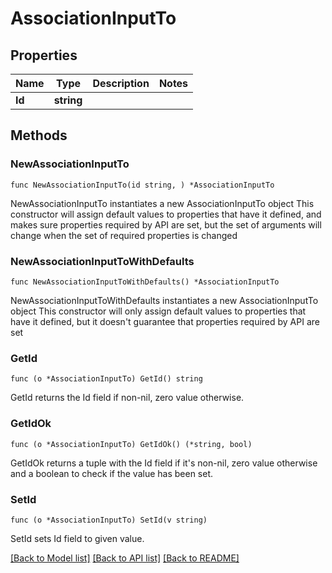 # AssociationInputTo

## Properties

Name | Type | Description | Notes
------------ | ------------- | ------------- | -------------
**Id** | **string** |  | 

## Methods

### NewAssociationInputTo

`func NewAssociationInputTo(id string, ) *AssociationInputTo`

NewAssociationInputTo instantiates a new AssociationInputTo object
This constructor will assign default values to properties that have it defined,
and makes sure properties required by API are set, but the set of arguments
will change when the set of required properties is changed

### NewAssociationInputToWithDefaults

`func NewAssociationInputToWithDefaults() *AssociationInputTo`

NewAssociationInputToWithDefaults instantiates a new AssociationInputTo object
This constructor will only assign default values to properties that have it defined,
but it doesn't guarantee that properties required by API are set

### GetId

`func (o *AssociationInputTo) GetId() string`

GetId returns the Id field if non-nil, zero value otherwise.

### GetIdOk

`func (o *AssociationInputTo) GetIdOk() (*string, bool)`

GetIdOk returns a tuple with the Id field if it's non-nil, zero value otherwise
and a boolean to check if the value has been set.

### SetId

`func (o *AssociationInputTo) SetId(v string)`

SetId sets Id field to given value.



[[Back to Model list]](../README.md#documentation-for-models) [[Back to API list]](../README.md#documentation-for-api-endpoints) [[Back to README]](../README.md)


